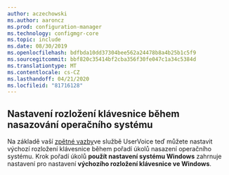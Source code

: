 ```yaml
---
author: aczechowski
ms.author: aaroncz
ms.prod: configuration-manager
ms.technology: configmgr-core
ms.topic: include
ms.date: 08/30/2019
ms.openlocfilehash: bdfbda10dd37304bee562a24478b8a4b25b1c5f9
ms.sourcegitcommit: bbf820c35414bf2cba356f30fe047c1a34c5384d
ms.translationtype: MT
ms.contentlocale: cs-CZ
ms.lasthandoff: 04/21/2020
ms.locfileid: "81716128"
---
```

## <a name="set-keyboard-layout-during-os-deployment"></a><a name="bkmk_osd"></a>Nastavení rozložení klávesnice během nasazování operačního systému

<!--5138936-->

Na základě vaší [zpětné vazby](https://configurationmanager.uservoice.com/forums/300492-ideas/suggestions/38355292-add-keyboard-layout-settings-in-the-apply-windows)ve službě UserVoice teď můžete nastavit výchozí rozložení klávesnice během pořadí úkolů nasazení operačního systému. Krok pořadí úkolů **použít nastavení systému Windows** zahrnuje nastavení pro nastavení **výchozího rozložení klávesnice ve Windows**.
